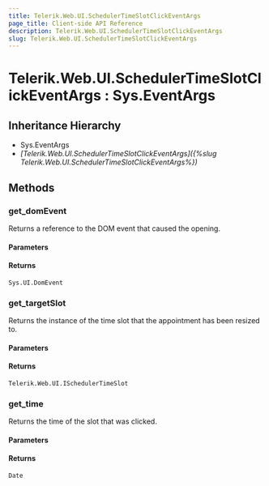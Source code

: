 ```yaml
---
title: Telerik.Web.UI.SchedulerTimeSlotClickEventArgs
page_title: Client-side API Reference
description: Telerik.Web.UI.SchedulerTimeSlotClickEventArgs
slug: Telerik.Web.UI.SchedulerTimeSlotClickEventArgs
---
```


# Telerik.Web.UI.SchedulerTimeSlotClickEventArgs : Sys.EventArgs

## Inheritance Hierarchy

* Sys.EventArgs
* *[Telerik.Web.UI.SchedulerTimeSlotClickEventArgs]({%slug Telerik.Web.UI.SchedulerTimeSlotClickEventArgs%})*


## Methods

### get_domEvent

Returns a reference to the DOM event that caused the opening.

#### Parameters

#### Returns

`Sys.UI.DomEvent`
### get_targetSlot

Returns the instance of the time slot that the appointment has been resized to.

#### Parameters

#### Returns

`Telerik.Web.UI.ISchedulerTimeSlot`

### get_time

Returns the time of the slot that was clicked. 

#### Parameters

#### Returns

`Date`


